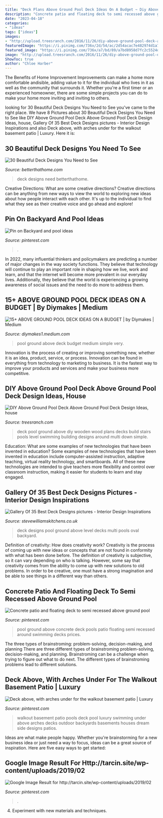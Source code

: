 ```yaml
---
title: "Deck Plans Above Ground Pool Deck Ideas On A Budget ~ Diy Above Ground Pool Deck Above Ground Pool Deck Design Ideas, House"
description: "Concrete patio and floating deck to semi recessed above ground pool"
date: "2023-04-18"
categories:
- "ideas"
tags: ["ideas"]
images:
- "http://upload.treesranch.com/2016/11/26/diy-above-ground-pool-deck-above-ground-pool-deck-design-ideas-lrg-b0d982b7179da1e8.jpg"
featuredImage: "https://i.pinimg.com/736x/2d/54/ac/2d54acac7e482974d1a74ce39d411311.jpg"
featured_image: "https://i.pinimg.com/736x/a7/bd/89/a7bd8958d7fc2c5524d89eb1b7a2a50f.jpg"
image: "http://upload.treesranch.com/2016/11/26/diy-above-ground-pool-deck-above-ground-pool-deck-design-ideas-lrg-b0d982b7179da1e8.jpg"
ShowToc: true
author: "Chloe Harber"
---
```



The Benefits of Home Improvement
Improvements can make a home more comfortable andisible, adding value to it for the individual who lives in it as well as the community that surrounds it. Whether you're a first timer or an experienced homeowner, there are some simple projects you can do to make your home more inviting and inviting to others.

	

		
looking for 30 Beautiful Deck Designs You Need to See you've came to the right place. We have 8 Pictures about 30 Beautiful Deck Designs You Need to See like DIY Above Ground Pool Deck Above Ground Pool Deck Design Ideas, house, Gallery Of 35 Best Deck Designs pictures - Interior Design Inspirations and also Deck above, with arches under for the walkout basement patio | Luxury. Here it is:
		
    
## 30 Beautiful Deck Designs You Need To See

<img loading=lazy src="https://betterthathome.com/wp-content/uploads/2018/05/9-beautiful-deck-designs.jpg" onerror="this.onerror=null;this.src='https://tse2.mm.bing.net/th?id=OIP.zi9HHfJhfcs1GtoyVz8BagHaLH&amp;pid=15.1';" alt="30 Beautiful Deck Designs You Need to See">

_Source: betterthathome.com_

>deck designs need betterthathome. 

	

Creative Directions: What are some creative directions?
Creative directions can be anything from new ways to view the world to exploring new ideas about how people interact with each other. It's up to the individual to find what they see as their creative voice and go ahead and explore!

    
## Pin On Backyard And Pool Ideas

<img loading=lazy src="https://i.pinimg.com/736x/a7/bd/89/a7bd8958d7fc2c5524d89eb1b7a2a50f.jpg" onerror="this.onerror=null;this.src='https://tse1.mm.bing.net/th?id=OIP.-gezT_NfyInm-5ya9iKdvAHaJ3&amp;pid=15.1';" alt="Pin on Backyard and pool ideas">

_Source: pinterest.com_

>. 

	

In 2022, many influential thinkers and policymakers are predicting a number of major changes in the way society functions. They believe that technology will continue to play an important role in shaping how we live, work and learn, and that the internet will become more prevalent in our everyday lives. Additionally, they believe that the world is experiencing a growing awareness of social issues and the need to do more to address them.

    
## 15+ ABOVE GROUND POOL DECK IDEAS ON A BUDGET | By Diymakes | Medium

<img loading=lazy src="https://miro.medium.com/max/1230/0*SIzvLOdtRAPO-YlB.jpg" onerror="this.onerror=null;this.src='https://tse2.mm.bing.net/th?id=OIP.GJdqnbPeHXPepQ0ACRhr5QHaOH&amp;pid=15.1';" alt="15+ ABOVE GROUND POOL DECK IDEAS ON A BUDGET | by Diymakes | Medium">

_Source: diymakes1.medium.com_

>pool ground above deck budget medium simple very. 

	

Innovation is the process of creating or improving something new, whether it is an idea, product, service, or process. Innovation can be found in everything from technology to marketing to business. It is the fastest way to improve your products and services and make your business more competitive.

    
## DIY Above Ground Pool Deck Above Ground Pool Deck Design Ideas, House

<img loading=lazy src="http://upload.treesranch.com/2016/11/26/diy-above-ground-pool-deck-above-ground-pool-deck-design-ideas-lrg-b0d982b7179da1e8.jpg" onerror="this.onerror=null;this.src='https://tse3.mm.bing.net/th?id=OIP.fn7JExhgqQ-l9eYIfXPlXAHaFj&amp;pid=15.1';" alt="DIY Above Ground Pool Deck Above Ground Pool Deck Design Ideas, house">

_Source: treesranch.com_

>deck pool ground above diy wooden wood plans decks build stairs pools level swimming building designs around multi down simple. 

	

Education: What are some examples of new technologies that have been invented in education?
Some examples of new technologies that have been invented in education include computer-assisted instruction, adaptive teaching, virtual reality technology, and smartboards. All of these new technologies are intended to give teachers more flexibility and control over classroom instruction, making it easier for students to learn and stay engaged.

    
## Gallery Of 35 Best Deck Designs Pictures - Interior Design Inspirations

<img loading=lazy src="http://www.stevewilliamskitchens.co.uk/wp-content/uploads/2016/07/multi-level-deck-design-chesterfield-mo-quotes-pool-decks-for-above-ground-oval-pools-exterior-images-pool-deck-designs-designs-for-level-backyard.jpg" onerror="this.onerror=null;this.src='https://tse4.mm.bing.net/th?id=OIP.7C2eFF6QB_ktKBf403ZyngHaFj&amp;pid=15.1';" alt="Gallery Of 35 Best Deck Designs pictures - Interior Design Inspirations">

_Source: stevewilliamskitchens.co.uk_

>deck designs pool ground above level decks multi pools oval backyard. 

	

Definition of creativity: How does creativity work?
Creativity is the process of coming up with new ideas or concepts that are not found in conformity with what has been done before. The definition of creativity is subjective, so it can vary depending on who is talking. However, some say that creativity comes from the ability to come up with new solutions to old problems. In order to be creative, one must have a strong imagination and be able to see things in a different way than others.

    
## Concrete Patio And Floating Deck To Semi Recessed Above Ground Pool

<img loading=lazy src="https://i.pinimg.com/736x/2d/54/ac/2d54acac7e482974d1a74ce39d411311.jpg" onerror="this.onerror=null;this.src='https://tse1.mm.bing.net/th?id=OIP.31qykFlRoq9fjjBr172SUgHaEK&amp;pid=15.1';" alt="Concrete patio and floating deck to semi recessed above ground pool">

_Source: pinterest.com_

>pool ground above concrete deck pools patio floating semi recessed around swimming decks prices. 

	

The three types of brainstroming: problem-solving, decision-making, and planning
There are three different types of brainstroming problem-solving, decision-making, and planning. Brainstroming can be a challenge when trying to figure out what to do next. The different types of brainstroming problems lead to different solutions.

    
## Deck Above, With Arches Under For The Walkout Basement Patio | Luxury

<img loading=lazy src="https://i.pinimg.com/originals/e7/8e/71/e78e717538c75e4e48cd1b021bd68db5.jpg" onerror="this.onerror=null;this.src='https://tse1.mm.bing.net/th?id=OIP.iTnp5-6CztE5tc2UATAbuwHaKq&amp;pid=15.1';" alt="Deck above, with arches under for the walkout basement patio | Luxury">

_Source: pinterest.com_

>walkout basement patio pools deck pool luxury swimming under above arches decks outdoor backyards basements houses dream side designs patios. 

	

Ideas are what make people happy. Whether you're brainstorming for a new business idea or just need a way to focus, ideas can be a great source of inspiration. Here are five easy ways to get started: 

    
## Google Image Result For Http://tarcin.site/wp-content/uploads/2019/02

<img loading=lazy src="https://i.pinimg.com/736x/9b/58/e3/9b58e391028eea22c8306abbd1d34888.jpg" onerror="this.onerror=null;this.src='https://tse3.mm.bing.net/th?id=OIP.EQZMpcPodk8GSbaF4orn0gHaH2&amp;pid=15.1';" alt="Google Image Result for http://tarcin.site/wp-content/uploads/2019/02">

_Source: pinterest.com_

>. 

	

4. Experiment with new materials and techniques.

